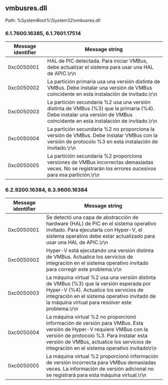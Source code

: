 ## vmbusres.dll

Path: %SystemRoot%\System32\vmbusres.dll

### 6.1.7600.16385, 6.1.7601.17514

Message identifier | Message string
--- | ---
0xc0050001 | HAL de PIC detectada. Para iniciar VMBus, debe actualizar el sistema para usar una HAL de APIC.\r\n
0xc0050002 | La partición primaria usa una versión distinta de VMBus. Debe instalar una versión de VMBus coincidente en esta instalación de invitado.\r\n
0xc0050003 | La partición secundaria %2 usa una versión distinta de VMBus (%3) que la primaria (%4). Debe instalar una versión de VMBus coincidente en esta instalación de invitado.\r\n
0xc0050004 | La partición secundaria %2 no proporciona la versión de VMBus. Debe instalar VMBus con la versión de protocolo %3 en esta instalación de invitado.\r\n
0xc0050005 | La partición secundaria %2 proporciona versiones de VMBus incorrectas demasiadas veces. No se registrarán los errores sucesivos para esa partición.\r\n

### 6.2.9200.16384, 6.3.9600.16384

Message identifier | Message string
--- | ---
0xc0050001 | Se detectó una capa de abstracción de hardware (HAL) de PIC en el sistema operativo invitado. Para ejecutarla con Hyper-V, el sistema operativo debe estar actualizado para usar una HAL de APIC.\r\n
0xc0050002 | Hyper-V está ejecutando una versión distinta de VMBus. Actualice los servicios de integración en el sistema operativo invitado para corregir este problema.\r\n
0xc0050003 | La máquina virtual %2 usa una versión distinta de VMBus (%3) que la versión esperada por Hyper-V (%4). Actualice los servicios de integración en el sistema operativo invitado de la máquina virtual para resolver este problema.\r\n
0xc0050004 | La máquina virtual %2 no proporcionó información de versión para VMBus. Esta versión de Hyper-V requiere VMBus con la versión de protocolo %3. Para instalar esta versión de VMBus, actualice los servicios de integración en el sistema operativo invitado\r\n
0xc0050005 | La máquina virtual %2 proporcionó información de versión incorrecta para VMBus demasiadas veces. La información de versión adicional no se registrará para esta máquina virtual.\r\n
